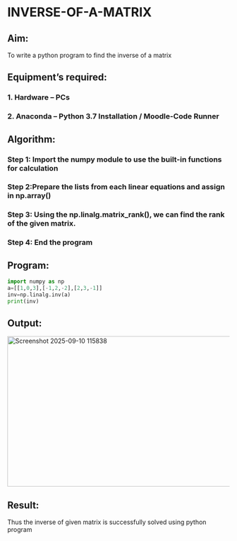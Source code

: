 # INVERSE-OF-A-MATRIX
## Aim:
To write a python program to find the inverse of a matrix
## Equipment’s required:
### 1. 	Hardware – PCs
### 2. 	Anaconda – Python 3.7 Installation / Moodle-Code Runner
## Algorithm:
### Step 1: Import the numpy module to use the built-in functions for calculation
### Step 2:Prepare the lists from each linear equations and assign in np.array()
### Step 3: Using the np.linalg.matrix_rank(), we can find the rank of the given matrix.
### Step 4: End the program
## Program:
```python
import numpy as np
a=[[1,0,3],[-1,2,-2],[2,3,-1]]
inv=np.linalg.inv(a)
print(inv)
```
## Output:
<img width="1279" height="341" alt="Screenshot 2025-09-10 115838" src="https://github.com/user-attachments/assets/b2feeb6c-ac06-448c-97a1-a28d47cf4af8" />

## Result:
Thus the inverse of given matrix is successfully solved using python program

